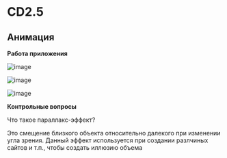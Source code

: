 # CD2.5
## Анимация

**Работа приложения**

![image](https://user-images.githubusercontent.com/70904778/165813000-58b69839-e1eb-4b2e-b721-f4258864ca27.png)

![image](https://user-images.githubusercontent.com/70904778/165813040-cc11ac6c-9797-4bc4-8043-48907a8d4790.png)

![image](https://user-images.githubusercontent.com/70904778/165813089-686e6fae-0576-4289-bbeb-97796685474b.png)


**Контрольные вопросы**

Что такое параллакс-эффект?

Это смещение близкого объекта относительно далекого при изменении угла зрения. Данный эффект используется при создании разлчиных сайтов и т.п., чтобы создать иллюзию объема


